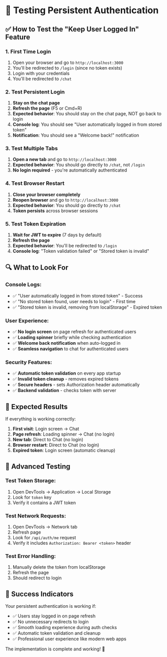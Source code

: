 # 🧪 Testing Persistent Authentication

## ✅ **How to Test the "Keep User Logged In" Feature**

### **1. First Time Login**

1. Open your browser and go to `http://localhost:3000`
2. You'll be redirected to `/login` (since no token exists)
3. Login with your credentials
4. You'll be redirected to `/chat`

### **2. Test Persistent Login**

1. **Stay on the chat page**
2. **Refresh the page** (F5 or Cmd+R)
3. **Expected behavior**: You should stay on the chat page, NOT go back to login
4. **Console log**: You should see "User automatically logged in from stored token"
5. **Notification**: You should see a "Welcome back!" notification

### **3. Test Multiple Tabs**

1. **Open a new tab** and go to `http://localhost:3000`
2. **Expected behavior**: You should go directly to `/chat`, not `/login`
3. **No login required** - you're automatically authenticated

### **4. Test Browser Restart**

1. **Close your browser completely**
2. **Reopen browser** and go to `http://localhost:3000`
3. **Expected behavior**: You should go directly to `/chat`
4. **Token persists** across browser sessions

### **5. Test Token Expiration**

1. **Wait for JWT to expire** (7 days by default)
2. **Refresh the page**
3. **Expected behavior**: You'll be redirected to `/login`
4. **Console log**: "Token validation failed" or "Stored token is invalid"

## 🔍 **What to Look For**

### **Console Logs:**

- ✅ "User automatically logged in from stored token" - Success
- ✅ "No stored token found, user needs to login" - First time
- ✅ "Stored token is invalid, removing from localStorage" - Expired token

### **User Experience:**

- ✅ **No login screen** on page refresh for authenticated users
- ✅ **Loading spinner** briefly while checking authentication
- ✅ **Welcome back notification** when auto-logged in
- ✅ **Seamless navigation** to chat for authenticated users

### **Security Features:**

- ✅ **Automatic token validation** on every app startup
- ✅ **Invalid token cleanup** - removes expired tokens
- ✅ **Secure headers** - sets Authorization header automatically
- ✅ **Backend validation** - checks token with server

## 🎯 **Expected Results**

If everything is working correctly:

1. **First visit**: Login screen → Chat
2. **Page refresh**: Loading spinner → Chat (no login)
3. **New tab**: Direct to Chat (no login)
4. **Browser restart**: Direct to Chat (no login)
5. **Expired token**: Login screen (automatic cleanup)

## 🚀 **Advanced Testing**

### **Test Token Storage:**

1. Open DevTools → Application → Local Storage
2. Look for `token` key
3. Verify it contains a JWT token

### **Test Network Requests:**

1. Open DevTools → Network tab
2. Refresh page
3. Look for `/api/auth/me` request
4. Verify it includes `Authorization: Bearer <token>` header

### **Test Error Handling:**

1. Manually delete the token from localStorage
2. Refresh the page
3. Should redirect to login

## 🎉 **Success Indicators**

Your persistent authentication is working if:

- ✅ Users stay logged in on page refresh
- ✅ No unnecessary redirects to login
- ✅ Smooth loading experience during auth checks
- ✅ Automatic token validation and cleanup
- ✅ Professional user experience like modern web apps

The implementation is complete and working! 🎊
